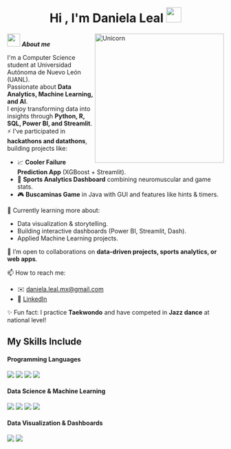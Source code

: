 <h1 align="center">Hi , I'm Daniela Leal <img src="https://media.giphy.com/media/hvRJCLFzcasrR4ia7z/giphy.gif" width="35"></h1>

<img align="right" width=300px alt="Unicorn" src="https://c.tenor.com/GN73MKBawZYAAAAi/busy-cute.gif" />

<img src="https://media.giphy.com/media/ObNTw8Uzwy6KQ/giphy.gif" width="30px">&nbsp;***About me***

I'm a Computer Science student at Universidad Autónoma de Nuevo León (UANL).  
Passionate about **Data Analytics, Machine Learning, and AI**.  
I enjoy transforming data into insights through **Python, R, SQL, Power BI, and Streamlit**.  
⚡ I’ve participated in **hackathons and datathons**, building projects like:  
   - 📈 **Cooler Failure Prediction App** (XGBoost + Streamlit).  
   - 🏀 **Sports Analytics Dashboard** combining neuromuscular and game stats.  
   - 🎮 **Buscaminas Game** in Java with GUI and features like hints & timers.  

🌱 Currently learning more about:  
- Data visualization & storytelling.
- Building interactive dashboards (Power BI, Streamlit, Dash).  
- Applied Machine Learning projects.  

🤝 I’m open to collaborations on **data-driven projects, sports analytics, or web apps**.  

📫 How to reach me:  
- ✉️ [daniela.leal.mx@gmail.com](mailto:daniela.leal.mx@gmail.com)  
- 💼 [LinkedIn](https://linkedin.com/in/daniela-leal)  

✨ Fun fact: I practice **Taekwondo** and have competed in **Jazz dance** at national level!  

## My Skills Include

<h4> Programming Languages </h4>
<span> 
  <img src="https://img.shields.io/badge/python-3670A0?style=for-the-badge&logo=python&logoColor=ffdd54">
  <img src="https://img.shields.io/badge/r-%23276DC3.svg?style=for-the-badge&logo=r&logoColor=white">
  <img src="https://img.shields.io/badge/java-%23ED8B00.svg?style=for-the-badge&logo=openjdk&logoColor=white">
  <img src="https://img.shields.io/badge/c++-%2300599C.svg?style=for-the-badge&logo=c%2B%2B&logoColor=white">
  
</span>

<h4> Data Science & Machine Learning </h4>
<span>
  <img src="https://img.shields.io/badge/pandas-%23150458.svg?style=for-the-badge&logo=pandas&logoColor=white">
  <img src="https://img.shields.io/badge/numpy-%23013243.svg?style=for-the-badge&logo=numpy&logoColor=white">
  <img src="https://img.shields.io/badge/scikit--learn-%23F7931E.svg?style=for-the-badge&logo=scikit-learn&logoColor=white">
  <img src="https://img.shields.io/badge/Matplotlib-%23ffffff.svg?style=for-the-badge&logo=Matplotlib&logoColor=black">
  
</span>

<h4> Data Visualization & Dashboards </h4>
<span>
  <img src="https://img.shields.io/badge/power_bi-F2C811?style=for-the-badge&logo=powerbi&logoColor=black">
  <img src="https://img.shields.io/badge/Streamlit-%23FE4B4B.svg?style=for-the-badge&logo=streamlit&logoColor=white">
  
  
</span>
